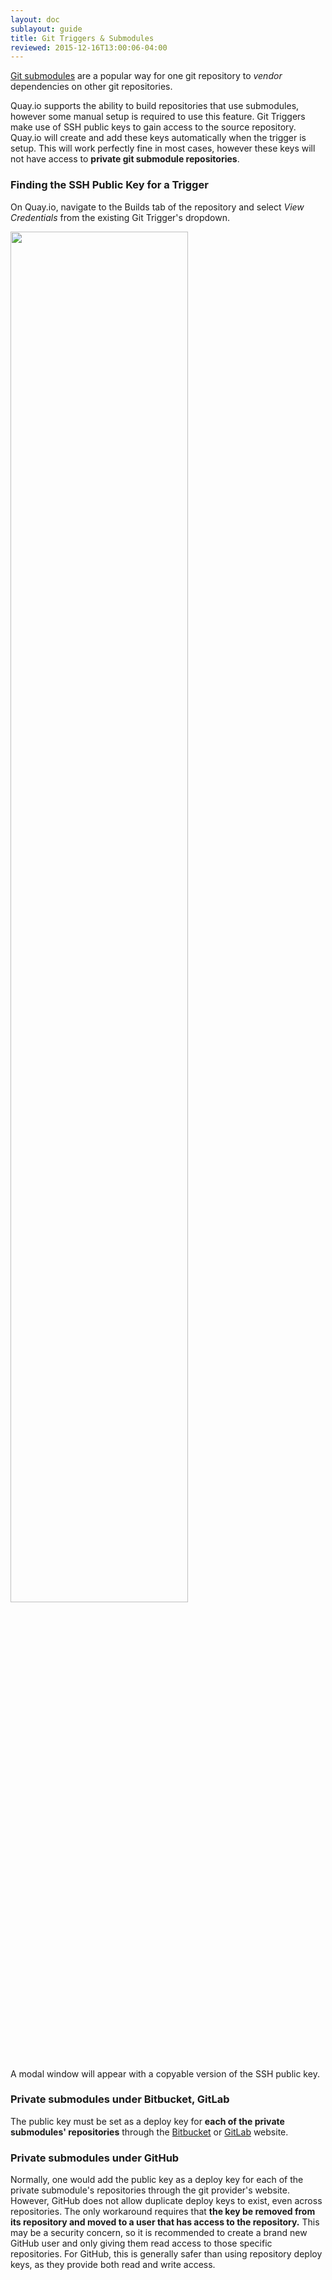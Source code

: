 ```yaml
---
layout: doc
sublayout: guide
title: Git Triggers & Submodules
reviewed: 2015-12-16T13:00:06-04:00
---
```


[Git submodules](https://git-scm.com/docs/git-submodule) are a popular way for one git repository to _vendor_ dependencies on other git repositories.

Quay.io supports the ability to build repositories that use submodules, however some manual setup is required to use this feature.
Git Triggers make use of SSH public keys to gain access to the source repository. Quay.io will create and add these keys automatically when the trigger is setup.
This will work perfectly fine in most cases, however these keys will not have access to **private git submodule repositories**.

### Finding the SSH Public Key for a Trigger

On Quay.io, navigate to the <span class="tab-reference"><i class="tab-icon fa fa-tasks"></i>Builds</span> tab of the repository and select _View Credentials_ from the existing Git Trigger's dropdown.

<div class="article-image">
  <a href="view-credentials-dropdown.png"><img src="view-credentials-dropdown.png" style="height:75%; width:75%"></a>
</div>

A modal window will appear with a copyable version of the SSH public key.

### Private submodules under Bitbucket, GitLab

The public key must be set as a deploy key for **each of the private submodules' repositories** through the [Bitbucket](https://confluence.atlassian.com/display/BITBUCKET/Use+deployment+keys) or [GitLab](http://doc.gitlab.com/ce/ssh/README.html#deploy-keys) website.

### Private submodules under GitHub

Normally, one would add the public key as a deploy key for each of the private submodule's repositories through the git provider's website.
However, GitHub does not allow duplicate deploy keys to exist, even across repositories.
The only workaround requires that **the key be removed from its repository and moved to a user that has access to the repository.**
This may be a security concern, so it is recommended to create a brand new GitHub user and only giving them read access to those specific repositories.
For GitHub, this is generally safer than using repository deploy keys, as they provide both read and write access.
